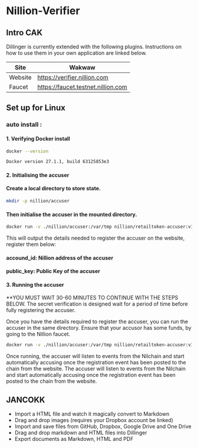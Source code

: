 # Nillion-Verifier

## Intro CAK

Dillinger is currently extended with the following plugins.
Instructions on how to use them in your own application are linked below.

| Site | Wakwaw |
| ------ | ------ |
| Website | https://verifier.nillion.com |
| Faucet |  https://faucet.testnet.nillion.com |




## Set up for Linux



### auto install : 

#### 1. Verifying Docker install
```sh
docker --version
```

```sh
Docker version 27.1.1, build 63125853e3
```




#### 2. Initialising the accuser
 
#### Create a local directory to store state.

   ```sh
   mkdir -p nillion/accuser
   ```

#### Then initialise the accuser in the mounted directory.
```sh
docker run -v ./nillion/accuser:/var/tmp nillion/retailtoken-accuser:v1.0.0 initialise
```
This will output the details needed to register the accuser on the website, register them below:

#### accound_id: Nillion address of the accuser
#### public_key: Public Key of the accuser








#### 3. Running the accuser


**YOU MUST WAIT 30-60 MINUTES TO CONTINUE WITH THE STEPS BELOW. The secret verification is designed wait for a period of time before fully registering the accuser.

Once you have the details required to register the accuser, you can run the accuser in the same directory. Ensure that your accusor has some funds, by going to the Nillion faucet.
   ```sh
docker run -v ./nillion/accuser:/var/tmp nillion/retailtoken-accuser:v1.0.0 accuse --rpc-endpoint "https://testnet-nillion-rpc.lavenderfive.com" --block-start 5129969
   ```

Once running, the accuser will listen to events from the Nilchain and start automatically accusing once the registration event has been posted to the chain from the website. The accuser will listen to events from the Nilchain and start automatically accusing once the registration event has been posted to the chain from the website.









## JANCOKK

- Import a HTML file and watch it magically convert to Markdown
- Drag and drop images (requires your Dropbox account be linked)
- Import and save files from GitHub, Dropbox, Google Drive and One Drive
- Drag and drop markdown and HTML files into Dillinger
- Export documents as Markdown, HTML and PDF







